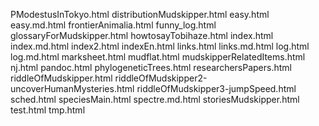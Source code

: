 PModestusInTokyo.html
distributionMudskipper.html
easy.html
easy.md.html
frontierAnimalia.html
funny_log.html
glossaryForMudskipper.html
howtosayTobihaze.html
index.html
index.md.html
index2.html
indexEn.html
links.html
links.md.html
log.html
log.md.html
marksheet.html
mudflat.html
mudskipperRelatedItems.html
nj.html
pandoc.html
phylogeneticTrees.html
researchersPapers.html
riddleOfMudskipper.html
riddleOfMudskipper2-uncoverHumanMysteries.html
riddleOfMudskipper3-jumpSpeed.html
sched.html
speciesMain.html
spectre.md.html
storiesMudskipper.html
test.html
tmp.html
